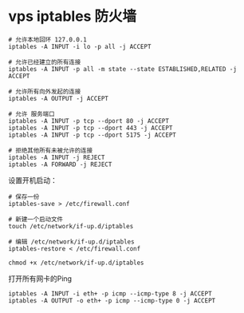 # vps iptables 防火墙

	# 允许本地回环 127.0.0.1
	iptables -A INPUT -i lo -p all -j ACCEPT
	
	# 允许已经建立的所有连接
	iptables -A INPUT -p all -m state --state ESTABLISHED,RELATED -j ACCEPT

	# 允许所有向外发起的连接
	iptables -A OUTPUT -j ACCEPT

	# 允许 服务端口
	iptables -A INPUT -p tcp --dport 80 -j ACCEPT
	iptables -A INPUT -p tcp --dport 443 -j ACCEPT
	iptables -A INPUT -p tcp --dport 5175 -j ACCEPT

	# 拒绝其他所有未被允许的连接
	iptables -A INPUT -j REJECT
	iptables -A FORWARD -j REJECT

设置开机启动：

	# 保存一份
	iptables-save > /etc/firewall.conf

	# 新建一个启动文件
	touch /etc/network/if-up.d/iptables

	# 编辑 /etc/network/if-up.d/iptables
	iptables-restore < /etc/firewall.conf

	chmod +x /etc/network/if-up.d/iptables

打开所有网卡的Ping

	iptables -A INPUT -i eth+ -p icmp --icmp-type 8 -j ACCEPT
	iptables -A OUTPUT -o eth+ -p icmp --icmp-type 0 -j ACCEPT
